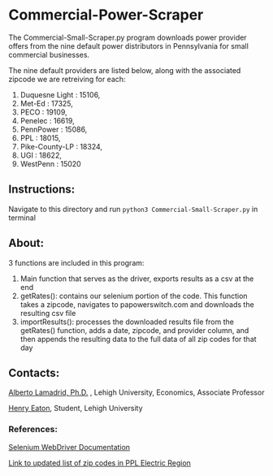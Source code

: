 # Commercial-Power-Scraper

The Commercial-Small-Scraper.py program downloads power provider offers from the nine default power distributors in Pennsylvania for small commercial businesses.

The nine default providers are listed below, along with the associated zipcode we are retreiving for each:

1. Duquesne Light : 15106, 
2. Met-Ed : 17325, 
3. PECO : 19109, 
4. Penelec : 16619, 
5. PennPower : 15086, 
6. PPL : 18015,
7. Pike-County-LP : 18324, 
8. UGI : 18622, 
9. WestPenn : 15020


## Instructions:
Navigate to this directory and run ```python3 Commercial-Small-Scraper.py``` in terminal

## About:
3 functions are included in this program:
1. Main function that serves as the driver, exports results as a csv at the end
2. getRates(): contains our selenium portion of the code. This function takes a zipcode, navigates to papowerswitch.com and downloads the resulting csv file
3. importResults(): processes the downloaded results file from the getRates() function, adds a date, zipcode, and provider column, and then appends the resulting data to the full data of all zip codes for that day

## Contacts:
[Alberto Lamadrid, Ph.D.](https://business.lehigh.edu/directory/alberto-j-lamadrid) ,  Lehigh University, Economics, Associate Professor

[Henry Eaton](hhe223@lehigh.edu), Student, Lehigh University

### References:
[Selenium WebDriver Documentation](https://www.selenium.dev/documentation/webdriver/)

[Link to updated list of zip codes in PPL Electric Region](https://www.pplelectric.com/-/media/PPLElectric/At-Your-Service/Docs/General-Supplier-Reference-Information/PPLServicingArea-Zipcodes.xls)
